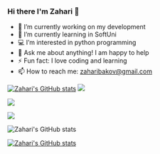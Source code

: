 ### Hi there I'm Zahari 👋


- 🔭 I’m currently working on my development
- 🌱 I’m currently learning in SoftUni
- 💻 I’m interested in python programming 
- 💬 Ask me about anything! I am happy to help
- ⚡ Fun fact: I love coding and learning
- 📫 How to reach me: zaharibakov@gmail.com

[![Zahari's GitHub stats](https://github-readme-stats.vercel.app/api?username=ZahariBakov&show_icons=true&theme=dark)](https://github.com/anuraghazra/github-readme-stats)
![](https://github-readme-stats.vercel.app/api?username=ZahariBakov&theme=dark&hide_border=false&include_all_commits=false&count_private=false&bg_color=00000000)<br/>

![](https://github-readme-streak-stats.herokuapp.com/?user=ZahariBakov&theme=dark&hide_border=false&bg_color=00000000)<br/>

![](https://github-readme-stats.vercel.app/api/top-langs/?username=ZahariBakov&theme=dark&hide_border=false&include_all_commits=false&count_private=false&layout=compact&bg_color=00000000)

![Zahari's GitHub stats](https://github-readme-stats.vercel.app/api?username=ZahariBakov&show_icons=true)

[![Zahari's GitHub stats](https://visitcount.itsvg.in/api?id=ZahariBakov&icon=0&color=0)](https://visitcount.itsvg.in)
